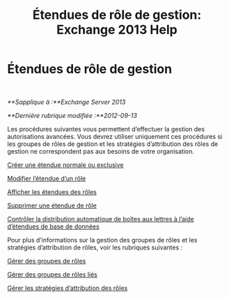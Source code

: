 ﻿---
title: 'Étendues de rôle de gestion: Exchange 2013 Help'
TOCTitle: Étendues de rôle de gestion
ms:assetid: f8f5b205-dd47-4fc3-8322-3fa115ae475a
ms:mtpsurl: https://technet.microsoft.com/fr-fr/library/Dd351270(v=EXCHG.150)
ms:contentKeyID: 50479583
ms.date: 05/23/2018
mtps_version: v=EXCHG.150
ms.translationtype: MT
---

# Étendues de rôle de gestion

 

_**Sapplique à :**Exchange Server 2013_

_**Dernière rubrique modifiée :**2012-09-13_

Les procédures suivantes vous permettent d’effectuer la gestion des autorisations avancées. Vous devrez utiliser uniquement ces procédures si les groupes de rôles de gestion et les stratégies d’attribution des rôles de gestion ne correspondent pas aux besoins de votre organisation.

[Créer une étendue normale ou exclusive](create-a-regular-or-exclusive-scope-exchange-2013-help.md)

[Modifier l’étendue d’un rôle](change-a-role-scope-exchange-2013-help.md)

[Afficher les étendues des rôles](view-role-scopes-exchange-2013-help.md)

[Supprimer une étendue de rôle](remove-a-role-scope-exchange-2013-help.md)

[Contrôler la distribution automatique de boîtes aux lettres à l’aide d’étendues de base de données](control-automatic-mailbox-distribution-using-database-scopes-exchange-2013-help.md)

Pour plus d’informations sur la gestion des groupes de rôles et les stratégies d’attribution de rôles, voir les rubriques suivantes :

[Gérer des groupes de rôles](manage-role-groups-exchange-2013-help.md)

[Gérer des groupes de rôles liés](manage-linked-role-groups-exchange-2013-help.md)

[Gérer les stratégies d’attribution des rôles](manage-role-assignment-policies-exchange-2013-help.md)

